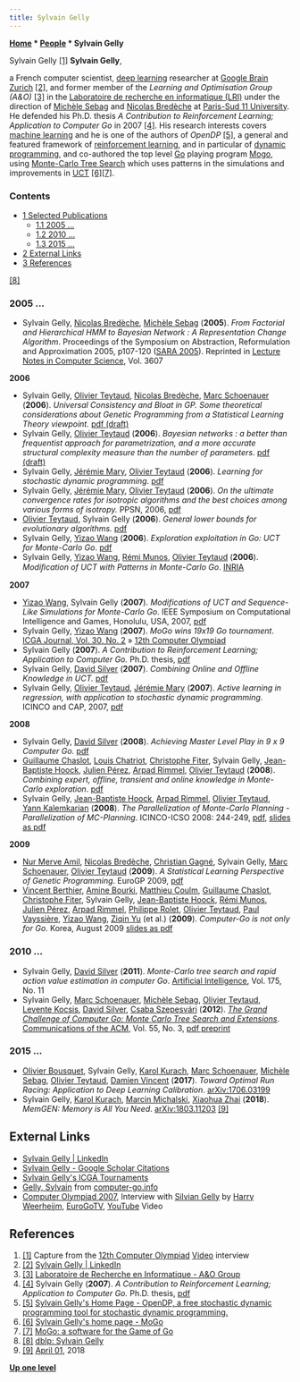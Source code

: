 ```yaml
---
title: Sylvain Gelly
---
```

**[Home](Home "Home") \* [People](People "People") \* Sylvain Gelly**



 [](File:SylvainGelly.JPG) Sylvain Gelly <a id="cite-note-1" href="#cite-ref-1">[1]</a> 
**Sylvain Gelly**,  

a French computer scientist, [deep learning](Deep_Learning "Deep Learning") researcher at [Google Brain](https://en.wikipedia.org/wiki/Google_Brain) [Zurich](https://en.wikipedia.org/wiki/Z%C3%BCrich) <a id="cite-note-2" href="#cite-ref-2">[2]</a>, and former member of the *Learning and Optimisation Group (A&O)* <a id="cite-note-3" href="#cite-ref-3">[3]</a> in the [Laboratoire de recherche en informatique (LRI)](http://fr.wikipedia.org/wiki/Laboratoire_de_recherche_en_informatique) under the direction of [Michèle Sebag](Mich%C3%A8le_Sebag "Michèle Sebag") and [Nicolas Bredèche](index.php?title=Nicolas_Bred%C3%A8che&action=edit&redlink=1 "Nicolas Bredèche (page does not exist)") at [Paris-Sud 11 University](University_of_Paris#11 "University of Paris"). He defended his Ph.D. thesis *A Contribution to Reinforcement Learning; Application to Computer Go* in 2007 <a id="cite-note-4" href="#cite-ref-4">[4]</a>. His research interests covers [machine learning](Learning "Learning") and he is one of the authors of *OpenDP* <a id="cite-note-5" href="#cite-ref-5">[5]</a>, a general and featured framework of [reinforcement learning](Reinforcement_Learning "Reinforcement Learning"), and in particular of [dynamic programming](Dynamic_Programming "Dynamic Programming"), and co-authored the top level [Go](Go "Go") playing program [Mogo](https://www.game-ai-forum.org/icga-tournaments/program.php?id=515), using [Monte-Carlo Tree Search](Monte-Carlo_Tree_Search "Monte-Carlo Tree Search") which uses patterns in the simulations and improvements in [UCT](UCT "UCT") <a id="cite-note-6" href="#cite-ref-6">[6]</a><a id="cite-note-7" href="#cite-ref-7">[7]</a>. 



### Contents


* [1 Selected Publications](#selected-publications)
	+ [1.1 2005 ...](#2005-...)
	+ [1.2 2010 ...](#2010-...)
	+ [1.3 2015 ...](#2015-...)
* [2 External Links](#external-links)
* [3 References](#references)






<a id="cite-note-8" href="#cite-ref-8">[8]</a>



### 2005 ...


* Sylvain Gelly, [Nicolas Bredèche](index.php?title=Nicolas_Bred%C3%A8che&action=edit&redlink=1 "Nicolas Bredèche (page does not exist)"), [Michèle Sebag](Mich%C3%A8le_Sebag "Michèle Sebag") (**2005**). *From Factorial and Hierarchical HMM to Bayesian Network : A Representation Change Algorithm*. Proceedings of the Symposium on Abstraction, Reformulation and Approximation 2005, p107-120 ([SARA 2005](http://www.informatik.uni-trier.de/~ley/db/conf/sara/sara2005.html#GellyBS05)). Reprinted in [Lecture Notes in Computer Science](https://en.wikipedia.org/wiki/Lecture_Notes_in_Computer_Science), Vol. 3607


**2006**



* Sylvain Gelly, [Olivier Teytaud](Olivier_Teytaud "Olivier Teytaud"), [Nicolas Bredèche](index.php?title=Nicolas_Bred%C3%A8che&action=edit&redlink=1 "Nicolas Bredèche (page does not exist)"), [Marc Schoenauer](Marc_Schoenauer "Marc Schoenauer") (**2006**). *Universal Consistency and Bloat in GP. Some theoretical considerations about Genetic Programming from a Statistical Learning Theory viewpoint.* [pdf (draft)](http://www.lri.fr/~gelly/paper/riabloat.pdf)
* Sylvain Gelly, [Olivier Teytaud](Olivier_Teytaud "Olivier Teytaud") (**2006**). *Bayesian networks : a better than frequentist approach for parametrization, and a more accurate structural complexity measure than the number of parameters*. [pdf (draft)](http://www.lri.fr/~gelly/paper/BN_RIA.pdf)
* Sylvain Gelly, [Jérémie Mary](J%C3%A9r%C3%A9mie_Mary "Jérémie Mary"), [Olivier Teytaud](Olivier_Teytaud "Olivier Teytaud") (**2006**). *Learning for stochastic dynamic programming*. [pdf](http://www.lri.fr/~gelly/paper/lfordp.pdf)
* Sylvain Gelly, [Jérémie Mary](J%C3%A9r%C3%A9mie_Mary "Jérémie Mary"), [Olivier Teytaud](Olivier_Teytaud "Olivier Teytaud") (**2006**). *On the ultimate convergence rates for isotropic algorithms and the best choices among various forms of isotropy.* PPSN, 2006, [pdf](http://www.grappa.univ-lille3.fr/~mary/paper/ppsn06.pdf)
* [Olivier Teytaud](Olivier_Teytaud "Olivier Teytaud"), Sylvain Gelly (**2006**). *General lower bounds for evolutionary algorithms.* [pdf](http://www.lri.fr/~gelly/paper/lblong.pdf)
* Sylvain Gelly, [Yizao Wang](Yizao_Wang "Yizao Wang") (**2006**). *Exploration exploitation in Go: UCT for Monte-Carlo Go*. [pdf](http://www.lri.fr/~gelly/paper/nips_exploration_exploitation_mogo.pdf)
* Sylvain Gelly, [Yizao Wang](Yizao_Wang "Yizao Wang"), [Rémi Munos](R%C3%A9mi_Munos "Rémi Munos"), [Olivier Teytaud](Olivier_Teytaud "Olivier Teytaud") (**2006**). *Modiﬁcation of UCT with Patterns in Monte-Carlo Go*. [INRIA](http://hal.inria.fr/inria-00117266)


**2007**



* [Yizao Wang](Yizao_Wang "Yizao Wang"), Sylvain Gelly (**2007**). *Modifications of UCT and Sequence-Like Simulations for Monte-Carlo Go*. IEEE Symposium on Computational Intelligence and Games, Honolulu, USA, 2007, [pdf](http://www.stat.lsa.umich.edu/~yizwang/publications/wang07modifications.pdf)
* Sylvain Gelly, [Yizao Wang](Yizao_Wang "Yizao Wang") (**2007**). *MoGo wins 19x19 Go tournament*. [ICGA Journal, Vol. 30, No. 2](ICGA_Journal#30_2 "ICGA Journal") » [12th Computer Olympiad](12th_Computer_Olympiad#Go "12th Computer Olympiad")
* Sylvain Gelly (**2007**). *A Contribution to Reinforcement Learning; Application to Computer Go.* Ph.D. thesis, [pdf](http://www.lri.fr/~gelly/paper/SylvainGellyThesis.pdf)
* Sylvain Gelly, [David Silver](David_Silver "David Silver") (**2007**). *Combining Online and Offline Knowledge in UCT.* [pdf](http://www.machinelearning.org/proceedings/icml2007/papers/387.pdf)
* Sylvain Gelly, [Olivier Teytaud](Olivier_Teytaud "Olivier Teytaud"), [Jérémie Mary](J%C3%A9r%C3%A9mie_Mary "Jérémie Mary") (**2007**). *Active learning in regression, with application to stochastic dynamic programming*. ICINCO and CAP, 2007, [pdf](http://www.grappa.univ-lille3.fr/~mary/paper/ldsfordp.pdf)


**2008**



* Sylvain Gelly, [David Silver](David_Silver "David Silver") (**2008**). *Achieving Master Level Play in 9 x 9 Computer Go.* [pdf](http://www.lri.fr/~gelly/paper/MoGoNectar.pdf)
* [Guillaume Chaslot](Guillaume_Chaslot "Guillaume Chaslot"), [Louis Chatriot](index.php?title=Louis_Chatriot&action=edit&redlink=1 "Louis Chatriot (page does not exist)"), [Christophe Fiter](index.php?title=Christophe_Fiter&action=edit&redlink=1 "Christophe Fiter (page does not exist)"), Sylvain Gelly, [Jean-Baptiste Hoock](Jean-Baptiste_Hoock "Jean-Baptiste Hoock"), [Julien Pérez](index.php?title=Julien_P%C3%A9rez&action=edit&redlink=1 "Julien Pérez (page does not exist)"), [Arpad Rimmel](index.php?title=Arpad_Rimmel&action=edit&redlink=1 "Arpad Rimmel (page does not exist)"), [Olivier Teytaud](Olivier_Teytaud "Olivier Teytaud") (**2008**). *Combining expert, offline, transient and online knowledge in Monte-Carlo exploration*. [pdf](http://www.lri.fr/~teytaud/eg.pdf)
* Sylvain Gelly, [Jean-Baptiste Hoock](Jean-Baptiste_Hoock "Jean-Baptiste Hoock"), [Arpad Rimmel](index.php?title=Arpad_Rimmel&action=edit&redlink=1 "Arpad Rimmel (page does not exist)"), [Olivier Teytaud](Olivier_Teytaud "Olivier Teytaud"), [Yann Kalemkarian](http://fr.linkedin.com/pub/yann-kalemkarian/7/7aa/716) (**2008**). *The Parallelization of Monte-Carlo Planning - Parallelization of MC-Planning*. ICINCO-ICSO 2008: 244-249, [pdf](http://hal.archives-ouvertes.fr/docs/00/28/78/67/PDF/icin08.pdf), [slides as pdf](http://www.lri.fr/~teytaud/UCTpara.pdf)


**2009**



* [Nur Merve Amil](index.php?title=Nur_Merve_Amil&action=edit&redlink=1 "Nur Merve Amil (page does not exist)"), [Nicolas Bredèche](index.php?title=Nicolas_Bred%C3%A8che&action=edit&redlink=1 "Nicolas Bredèche (page does not exist)"), [Christian Gagné](index.php?title=Christian_Gagn%C3%A9&action=edit&redlink=1 "Christian Gagné (page does not exist)"), Sylvain Gelly, [Marc Schoenauer](Marc_Schoenauer "Marc Schoenauer"), [Olivier Teytaud](Olivier_Teytaud "Olivier Teytaud") (**2009**). *A Statistical Learning Perspective of Genetic Programming*. EuroGP 2009, [pdf](http://hal.inria.fr/docs/00/36/97/82/PDF/eurogp.pdf)
* [Vincent Berthier](index.php?title=Vincent_Berthier&action=edit&redlink=1 "Vincent Berthier (page does not exist)"), [Amine Bourki](index.php?title=Amine_Bourki&action=edit&redlink=1 "Amine Bourki (page does not exist)"), [Matthieu Coulm](index.php?title=Matthieu_Coulm&action=edit&redlink=1 "Matthieu Coulm (page does not exist)"), [Guillaume Chaslot](Guillaume_Chaslot "Guillaume Chaslot"), [Christophe Fiter](index.php?title=Christophe_Fiter&action=edit&redlink=1 "Christophe Fiter (page does not exist)"), Sylvain Gelly, [Jean-Baptiste Hoock](Jean-Baptiste_Hoock "Jean-Baptiste Hoock"), [Rémi Munos](R%C3%A9mi_Munos "Rémi Munos"), [Julien Pérez](index.php?title=Julien_P%C3%A9rez&action=edit&redlink=1 "Julien Pérez (page does not exist)"), [Arpad Rimmel](index.php?title=Arpad_Rimmel&action=edit&redlink=1 "Arpad Rimmel (page does not exist)"), [Philippe Rolet](index.php?title=Philippe_Rolet&action=edit&redlink=1 "Philippe Rolet (page does not exist)"), [Olivier Teytaud](Olivier_Teytaud "Olivier Teytaud"), [Paul Vayssière](index.php?title=Paul_Vayssi%C3%A8re&action=edit&redlink=1 "Paul Vayssière (page does not exist)"), [Yizao Wang](Yizao_Wang "Yizao Wang"), [Ziqin Yu](index.php?title=Ziqin_Yu&action=edit&redlink=1 "Ziqin Yu (page does not exist)") (et al.) (**2009**). *Computer-Go is not only for Go*. Korea, August 2009 [slides as pdf](http://www.lri.fr/~teytaud/korea.pdf)


### 2010 ...


* Sylvain Gelly, [David Silver](David_Silver "David Silver") (**2011**). *Monte-Carlo tree search and rapid action value estimation in computer Go*. [Artificial Intelligence](https://en.wikipedia.org/wiki/Artificial_Intelligence_%28journal%29), Vol. 175, No. 11
* Sylvain Gelly, [Marc Schoenauer](Marc_Schoenauer "Marc Schoenauer"), [Michèle Sebag](Mich%C3%A8le_Sebag "Michèle Sebag"), [Olivier Teytaud](Olivier_Teytaud "Olivier Teytaud"), [Levente Kocsis](Levente_Kocsis "Levente Kocsis"), [David Silver](David_Silver "David Silver"), [Csaba Szepesvári](Csaba_Szepesv%C3%A1ri "Csaba Szepesvári") (**2012**). *[The Grand Challenge of Computer Go: Monte Carlo Tree Search and Extensions](http://dl.acm.org/citation.cfm?id=2093548.2093574)*. [Communications of the ACM](ACM#Communications "ACM"), Vol. 55, No. 3, [pdf preprint](http://www0.cs.ucl.ac.uk/staff/D.Silver/web/Applications_files/grand-challenge.pdf)


### 2015 ...


* [Olivier Bousquet](index.php?title=Olivier_Bousquet&action=edit&redlink=1 "Olivier Bousquet (page does not exist)"), Sylvain Gelly, [Karol Kurach](index.php?title=Karol_Kurach&action=edit&redlink=1 "Karol Kurach (page does not exist)"), [Marc Schoenauer](Marc_Schoenauer "Marc Schoenauer"), [Michèle Sebag](Mich%C3%A8le_Sebag "Michèle Sebag"), [Olivier Teytaud](Olivier_Teytaud "Olivier Teytaud"), [Damien Vincent](index.php?title=Damien_Vincent&action=edit&redlink=1 "Damien Vincent (page does not exist)") (**2017**). *Toward Optimal Run Racing: Application to Deep Learning Calibration*. [arXiv:1706.03199](https://arxiv.org/abs/1706.03199)
* Sylvain Gelly, [Karol Kurach](https://ai.google/research/people/KarolKurach), [Marcin Michalski](http://dblp.uni-trier.de/pers/hd/m/Michalski:Marcin), [Xiaohua Zhai](https://sites.google.com/site/xzhai89/) (**2018**). *MemGEN: Memory is All You Need*. [arXiv:1803.11203](https://arxiv.org/abs/1803.11203) <a id="cite-note-9" href="#cite-ref-9">[9]</a>


## External Links


* [Sylvain Gelly | LinkedIn](https://www.linkedin.com/in/sylvain-gelly-624a5458/)
* [Sylvain Gelly - Google Scholar Citations](https://scholar.google.com/citations?user=m7LvuTkAAAAJ&hl=en)
* [Sylvain Gelly's ICGA Tournaments](https://www.game-ai-forum.org/icga-tournaments/person.php?id=507)
* [Gelly, Sylvain](http://www.computer-go.info/db/operson.php?a=Gelly%2C+Sylvain) from [computer-go.info](http://www.computer-go.info/)
* [Computer Olympiad 2007](12th_Computer_Olympiad#Go "12th Computer Olympiad"), Interview with [Silvian Gelly](index.php?title=Silvian_Gelly&action=edit&redlink=1 "Silvian Gelly (page does not exist)") by [Harry Weerheijm](index.php?title=Harry_Weerheijm&action=edit&redlink=1 "Harry Weerheijm (page does not exist)"), [EuroGoTV](http://senseis.xmp.net/?EuroGoTV), [YouTube](https://en.wikipedia.org/wiki/YouTube) Video


 
## References


1. <a id="cite-ref-1" href="#cite-note-1">[1]</a> Capture from the [12th Computer Olympiad](12th_Computer_Olympiad "12th Computer Olympiad") [Video](#video) interview
2. <a id="cite-ref-2" href="#cite-note-2">[2]</a> [Sylvain Gelly | LinkedIn](https://www.linkedin.com/in/sylvain-gelly-624a5458/)
3. <a id="cite-ref-3" href="#cite-note-3">[3]</a> [Laboratoire de Recherche en Informatique - A&O Group](http://www.lri.fr/equipe_en.php?eq=7)
4. <a id="cite-ref-4" href="#cite-note-4">[4]</a> Sylvain Gelly (**2007**). *A Contribution to Reinforcement Learning; Application to Computer Go.* Ph.D. thesis, [pdf](http://www.lri.fr/~gelly/paper/SylvainGellyThesis.pdf)
5. <a id="cite-ref-5" href="#cite-note-5">[5]</a> [Sylvain Gelly's Home Page - OpenDP, a free stochastic dynamic programming tool for stochastic dynamic programming.](http://www.lri.fr/~gelly/OpenDP.htm)
6. <a id="cite-ref-6" href="#cite-note-6">[6]</a> [Sylvain Gelly's home page - MoGo](http://www.lri.fr/~gelly/MoGo.htm)
7. <a id="cite-ref-7" href="#cite-note-7">[7]</a> [MoGo: a software for the Game of Go](http://www.lri.fr/~teytaud/mogo.html)
8. <a id="cite-ref-8" href="#cite-note-8">[8]</a> [dblp: Sylvain Gelly](http://www.informatik.uni-trier.de/~ley/db/indices/a-tree/g/Gelly:Sylvain.html)
9. <a id="cite-ref-9" href="#cite-note-9">[9]</a> [April 01](https://en.wikipedia.org/wiki/April_Fools%27_Day), 2018

**[Up one level](People "People")**







 

